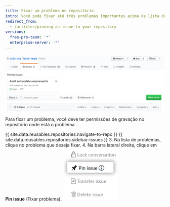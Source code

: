 ```yaml
---
title: Fixar um problema no repositório
intro: Você pode fixar até três problemas importantes acima da lista de problemas em seu repositório.
redirect_from:
  - /articles/pinning-an-issue-to-your-repository
versions:
  free-pro-team: '*'
  enterprise-server: '*'
---
```


![Problemas fixos](/assets/images/help/issues/pinned-issues.png)

Para fixar um problema, você deve ter permissões de gravação no repositório onde está o problema.

{{ site.data.reusables.repositories.navigate-to-repo }}
{{ site.data.reusables.repositories.sidebar-issues }}
3. Na lista de problemas, clique no problema que deseja fixar.
4. Na barra lateral direita, clique em **Pin issue** (Fixar problema). ![Botão para fixar problema](/assets/images/help/repository/pin-issue.png)
